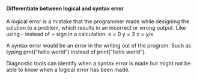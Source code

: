 #### Differentiate between logical and syntax error

A logical error is a mistake that the programmer made while designing the solution to a problem, which results in an incorrect or wrong output.
Like using - instead of + sign in a calculation. 
x = 0
y = 3
z = y/x


A syntax error would be an error in the writing out of the program. 
Such as typing prnt("hello world") instead of print("hello world").

Diagnostic tools can identify when a syntax error is made but might not be able to know when a logical error has been made. 